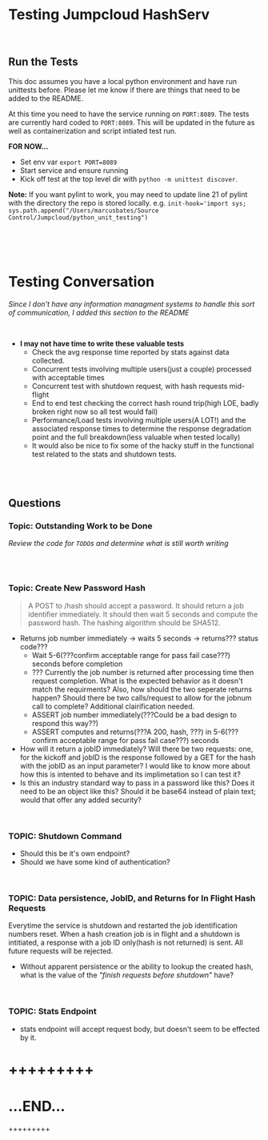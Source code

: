 <br>
<br>
<br>

# Testing Jumpcloud HashServ

<br>

## Run the Tests
This doc assumes you have a local python environment and have run unittests before. Please let me know if there are things that need to be added to the README.

At this time you need to have the service running on ```PORT:8089```. The tests are currently hard coded to ```PORT:8089```. This will be updated in the future as well as containerization and script intiated test run.

__FOR NOW...__
- Set env var ```export PORT=8089```
- Start service and ensure running
- Kick off test at the top level dir with ```python -m unittest discover```.

__Note:__ If you want pylint to work, you may need to update line 21 of pylint with the directory the repo is stored locally.
e.g. ```init-hook='import sys; sys.path.append("/Users/marcusbates/Source Control/Jumpcloud/python_unit_testing")```

<br><br><br>

# Testing Conversation

_Since I don't have any information managment systems to handle this sort of communication, I added this section to the README_

<br>

- __I may not have time to write these valuable tests__
  - Check the avg response time reported by stats against data collected.
  - Concurrent tests involving multiple users(just a couple) processed with acceptable times
  - Concurrent test with shutdown request, with hash requests mid-flight
  - End to end test checking the correct hash round trip(high LOE, badly broken right now so all test would fail)
  - Performance/Load tests involving multiple users(A LOT!) and the associated response times to determine the response degradation point and the full breakdown(less valuable when tested locally)
  - It would also be nice to fix some of the hacky stuff in the functional test related to the stats and shutdown tests.

<br><br>

## Questions

### Topic: Outstanding Work to be Done

_Review the code for ``TODO``s and determine what is still worth writing_

<br><br>

### Topic: Create New Password Hash

>A ​POST​ to ​/hash​ should accept a password. It should return a job identifier immediately. It should then wait 5 seconds and compute the password hash. The hashing algorithm should be SHA512.

- Returns job number immediately -> waits 5 seconds -> returns??? status code???
  - Wait 5-6(???confirm acceptable range for pass fail case???) seconds before completion
  - ??? Currently the job number is returned after processing time then request completion. What is the expected behavior as it doesn't match the requirments? Also, how should the two seperate returns happen? Should there be two calls/request to allow for the jobnum call to complete? Additional clairification needed. 
  - ASSERT job number immediately(???Could be a bad design to respond this way??)
  - ASSERT computes and returns(???A 200, hash, ???) in 5-6(???confirm acceptable range for pass fail case???) seconds
- How will it return a jobID immediately? Will there be two requests: one, for the kickoff and jobID is the response followed by a GET for the hash with the jobID as an input parameter? I would like to know more about how this is intented to behave and its implimetation so I can test it?
- Is this an industry standard way to pass in a password like this? Does it need to be an object like this? Should it be base64 instead of plain text; would that offer any added security?

<br>

### TOPIC: Shutdown Command

- Should this be it's own endpoint?
- Should we have some kind of authentication?

<br>

### TOPIC: Data persistence, JobID, and Returns for In Flight Hash Requests

Everytime the service is shutdown and restarted the job identification numbers reset. When a hash creation job is in flight and a shutdown is intitiated, a response with a job ID only(hash is not returned) is sent. All future requests will be rejected. 

- Without apparent persistence or the ability to lookup the created hash, what is the value of the _"finish requests before shutdown"_ have?

<br>

### TOPIC: Stats Endpoint

- stats endpoint will accept request body, but doesn't seem to be effected by it.

+++++++++
=========
...END...
=========
+++++++++